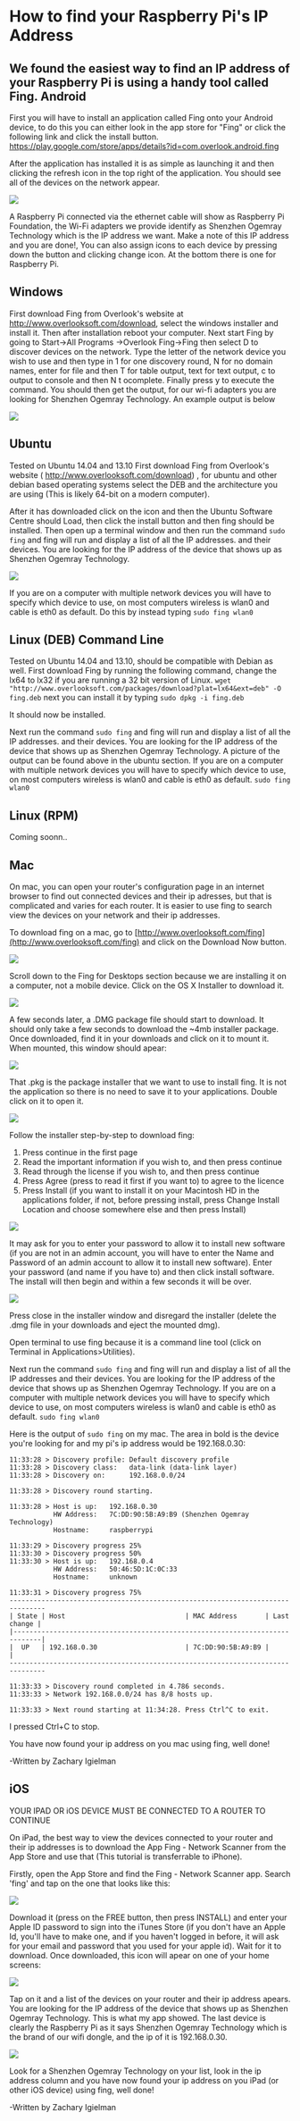 How to find your Raspberry Pi's IP Address
===========
We found the easiest way to find an IP address of your Raspberry Pi is using a handy tool called Fing.
Android
-------
First you will have to install an application called Fing onto your Android device, to do this you can either look in the app store for "Fing" or click the following link and click the install button. https://play.google.com/store/apps/details?id=com.overlook.android.fing

After the application has installed it is as simple as launching it and then clicking the refresh icon in the top right of the application. You should see all of the devices on the network appear.

<img src="imageResources/fingAndroid.png"/>

A Raspberry Pi connected via the ethernet cable will show as Raspberry Pi Foundation, the Wi-Fi adapters we provide identify as Shenzhen Ogemray Technology which is the IP address we want.
Make a note of this IP address and you are done!, You can also assign icons to each device by pressing down the button and clicking change icon. At the bottom there is one for Raspberry Pi.



Windows
-------
First download Fing from Overlook's website at http://www.overlooksoft.com/download, select the windows installer and install it. Then after installation reboot your computer. 
Next start Fing by going to Start->All Programs ->Overlook Fing->Fing then select D to discover devices on the network. Type the letter of the network device you wish to use and then type in 1 for one discovery round, N for no domain names, enter for file and then T for table output, text for text output, c to output to console and then N t ocomplete. Finally press y to execute the command.
You should then get the output, for our wi-fi adapters you are looking for Shenzhen Ogemray Technology. An example output is below

<img src="imageResources/fingUbuntu.png"/>

Ubuntu 
-----
Tested on Ubuntu 14.04 and 13.10
First download Fing from Overlook's website ( http://www.overlooksoft.com/download) , for ubuntu and other debian based operating systems select the DEB and the architecture you are using (This is likely 64-bit on a modern computer).

After it has downloaded click on the icon and then the Ubuntu Software Centre should Load, then click the install button and then fing should be installed.
Then open up a terminal window and then run the command ```sudo fing``` and fing will run and display a list of all the IP addresses. and their devices. You are looking for the IP address of the device that shows up as Shenzhen Ogemray Technology.

<img src="imageResources/fingUbuntu.png"/>

If you are on a computer with multiple network devices you will have to specify which device to use, on most computers wireless is wlan0 and cable is eth0 as default. Do this by instead typing ```sudo fing wlan0``` 


Linux (DEB) Command Line 
-----
Tested on Ubuntu 14.04 and 13.10, should be compatible with Debian as well.
First download Fing by running the following command, change the lx64 to lx32 if you are running a 32 bit version of Linux.
```wget "http://www.overlooksoft.com/packages/download?plat=lx64&ext=deb" -O fing.deb```
next you can install it by typing ``` sudo dpkg -i fing.deb ```

It should now be installed.

Next run the command ```sudo fing``` and fing will run and display a list of all the IP addresses. and their devices. You are looking for the IP address of the device that shows up as Shenzhen Ogemray Technology.
A picture of the output can be found above in the ubuntu section. If you are on a computer with multiple network devices you will have to specify which device to use, on most computers wireless is wlan0 and cable is eth0 as default. ```sudo fing wlan0```

Linux (RPM)
-----
Coming soonn..

Mac
---

On mac, you can open your router's configuration page in an internet browser to find out connected devices and their ip adresses, but that is complicated and varies for each router. It is easier to use fing to search view the devices on your network and their ip addresses.

To download fing on a mac, go to [http://www.overlooksoft.com/fing](http://www.overlooksoft.com/fing) and click on the Download Now button.

<img src="imageResources/macipfing/1.png"/>

Scroll down to the Fing for Desktops section because we are installing it on a computer, not a mobile device. Click on the OS X Installer to download it.

<img src="imageResources/macipfing/2.png"/>

A few seconds later, a .DMG package file should start to download. It should only take a few seconds to download the ~4mb installer package. Once downloaded, find it in your downloads and click on it to mount it. When mounted, this window should apear:

<img src="imageResources/macipfing/3.png"/>

That .pkg is the package installer that we want to use to install fing. It is not the application so there is no need to save it to your applications. Double click on it to open it.

<img src="imageResources/macipfing/4.png"/>

Follow the installer step-by-step to download fing:
1. Press continue in the first page
2. Read the important information if you wish to, and then press continue
3. Read through the license if you wish to, and then press continue
4. Press Agree (press to read it first if you want to) to agree to the licence
5. Press Install (if you want to install it on your Macintosh HD in the applications folder, if not, before pressing install, press Change Install Location and choose somewhere else and then press Install)

<img src="imageResources/macipfing/5.png"/>

It may ask for you to enter your password to allow it to install new software (if you are not in an admin account, you will have to enter the Name and Password of an admin account to allow it to install new software). Enter your password (and name if you have to) and then click install software. The install will then begin and within a few seconds it will be over.

<img src="imageResources/macipfing/6.png"/>

Press close in the installer window and disregard the installer (delete the .dmg file in your downloads and eject the mounted dmg).

Open terminal to use fing because it is a command line tool (click on Terminal in Applications>Utilities).

Next run the command ```sudo fing``` and fing will run and display a list of all the IP addresses and their devices. You are looking for the IP address of the device that shows up as Shenzhen Ogemray Technology. If you are on a computer with multiple network devices you will have to specify which device to use, on most computers wireless is wlan0 and cable is eth0 as default. ```sudo fing wlan0```

Here is the output of ```sudo fing``` on my mac. The area in bold is the device you're looking for and my pi's ip address would be 192.168.0.30:
```
11:33:28 > Discovery profile: Default discovery profile
11:33:28 > Discovery class:   data-link (data-link layer)
11:33:28 > Discovery on:      192.168.0.0/24

11:33:28 > Discovery round starting.

11:33:28 > Host is up:   192.168.0.30
           HW Address:   7C:DD:90:5B:A9:B9 (Shenzhen Ogemray Technology)
           Hostname:     raspberrypi

11:33:29 > Discovery progress 25%
11:33:30 > Discovery progress 50%
11:33:30 > Host is up:   192.168.0.4
           HW Address:   50:46:5D:1C:0C:33
           Hostname:     unknown

11:33:31 > Discovery progress 75%
-------------------------------------------------------------------------------
| State | Host                              | MAC Address       | Last change |
|-----------------------------------------------------------------------------|
|  UP   | 192.168.0.30                      | 7C:DD:90:5B:A9:B9 |             |
-------------------------------------------------------------------------------

11:33:33 > Discovery round completed in 4.786 seconds.
11:33:33 > Network 192.168.0.0/24 has 8/8 hosts up.

11:33:33 > Next round starting at 11:34:28. Press Ctrl^C to exit.
```
I pressed Ctrl+C to stop.

You have now found your ip address on you mac using fing, well done!

-Written by Zachary Igielman

iOS
---

YOUR IPAD OR iOS DEVICE MUST BE CONNECTED TO A ROUTER TO CONTINUE

On iPad, the best way to  view the devices connected to your router and their ip addresses is to download the App Fing - Network Scanner from the App Store and use that (This tutorial is transferrable to iPhone).

Firstly, open the App Store and find the Fing - Network Scanner app. Search 'fing' and tap on the one that looks like this:

<img src="imageResources/ipadipfing/1.PNG"/>

Download it (press on the FREE button, then press INSTALL) and enter your Apple ID password to sign into the iTunes Store (if you don't have an Apple Id, you'll have to make one, and if you haven't logged in before, it will ask for your email and password that you used for your apple id). Wait for it to download. Once downloaded, this icon will apear on one of your home screens:

<img src="imageResources/ipadipfing/2.PNG"/>

Tap on it and a list of the devices on your router and their ip address apears. You are looking for the IP address of the device that shows up as Shenzhen Ogemray Technology. This is what my app showed. The last device is clearly the Raspberry Pi as it says Shenzhen Ogemray Technology which is the brand of our wifi dongle, and the ip of it is 192.168.0.30.

<img src="imageResources/ipadipfing/IMG_0750.png"/>

Look for a Shenzhen Ogemray Technology on your list, look in the ip address column and you have now found your ip address on you iPad (or other iOS device) using fing, well done!

-Written by Zachary Igielman
